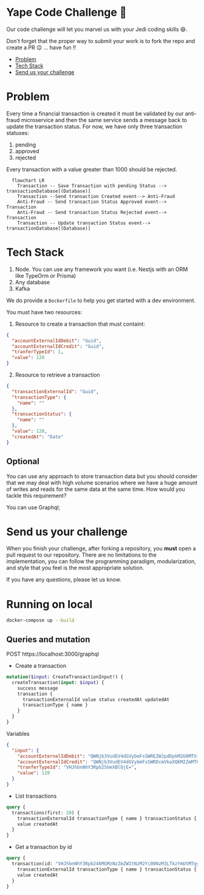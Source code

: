 # Yape Code Challenge :rocket:

Our code challenge will let you marvel us with your Jedi coding skills :smile:. 

Don't forget that the proper way to submit your work is to fork the repo and create a PR :wink: ... have fun !!

- [Problem](#problem)
- [Tech Stack](#tech_stack)
- [Send us your challenge](#send_us_your_challenge)

# Problem

Every time a financial transaction is created it must be validated by our anti-fraud microservice and then the same service sends a message back to update the transaction status.
For now, we have only three transaction statuses:

<ol>
  <li>pending</li>
  <li>approved</li>
  <li>rejected</li>  
</ol>

Every transaction with a value greater than 1000 should be rejected.

```mermaid
  flowchart LR
    Transaction -- Save Transaction with pending Status --> transactionDatabase[(Database)]
    Transaction --Send transaction Created event--> Anti-Fraud
    Anti-Fraud -- Send transaction Status Approved event--> Transaction
    Anti-Fraud -- Send transaction Status Rejected event--> Transaction
    Transaction -- Update transaction Status event--> transactionDatabase[(Database)]
```

# Tech Stack

<ol>
  <li>Node. You can use any framework you want (i.e. Nestjs with an ORM like TypeOrm or Prisma) </li>
  <li>Any database</li>
  <li>Kafka</li>    
</ol>

We do provide a `Dockerfile` to help you get started with a dev environment.

You must have two resources:

1. Resource to create a transaction that must containt:

```json
{
  "accountExternalIdDebit": "Guid",
  "accountExternalIdCredit": "Guid",
  "tranferTypeId": 1,
  "value": 120
}
```

2. Resource to retrieve a transaction

```json
{
  "transactionExternalId": "Guid",
  "transactionType": {
    "name": ""
  },
  "transactionStatus": {
    "name": ""
  },
  "value": 120,
  "createdAt": "Date"
}
```

## Optional

You can use any approach to store transaction data but you should consider that we may deal with high volume scenarios where we have a huge amount of writes and reads for the same data at the same time. How would you tackle this requirement?

You can use Graphql;

# Send us your challenge

When you finish your challenge, after forking a repository, you **must** open a pull request to our repository. There are no limitations to the implementation, you can follow the programming paradigm, modularization, and style that you feel is the most appropriate solution.

If you have any questions, please let us know.

# Running on local

```sh
docker-compose up --build
```

## Queries and mutation
POST https://localhost:3000/graphql

* Create a transaction
```graphql
mutation($input: CreateTransactionInput!) {
  createTransaction(input: $input) {
    success message 
    transaction {
      transactionExternalId value status createdAt updatedAt
      transactionType { name }
    }
  }
}
```
Variables
```json
{
  "input": {
    "accountExternalIdDebit": "QWNjb3VudEV4dGVybmFsSWREZWJpdDpkM2U0MTViYS0yNmZiLTRhNGUtYTY2Mi03MzY1Nzc3MmE0ZWE=",
    "accountExternalIdCredit": "QWNjb3VudEV4dGVybmFsSWRDcmVkaXQ6M2ZmMTQ3NjEtZGRmOC00Y2RlLTg4MjQtMjc0MDgxM2IxYzg5",
    "tranferTypeId": "VHJhbnNhY3Rpb25UeXBlOjE=",
    "value": 120
  }
}
```

* List transactions
```graphql
query {
  transactions(first: 20) {
    transactionExternalId transactionType { name } transactionStatus { name }
    value createdAt
  }
}
```

* Get a transaction by id
```graphql
query {
  transaction(id: "VHJhbnNhY3Rpb246MGMzNzZmZWItNzM2Yi00NzM3LTkzYmUtMTgyNTI5Yjk0Mzlm") {
    transactionExternalId transactionType { name } transactionStatus { name }
    value createdAt
  }
}
``````
